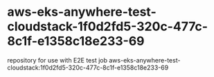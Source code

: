 # aws-eks-anywhere-test-cloudstack-1f0d2fd5-320c-477c-8c1f-e1358c18e233-69
repository for use with E2E test job aws-eks-anywhere-test-cloudstack:1f0d2fd5-320c-477c-8c1f-e1358c18e233-69
